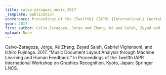 ```yaml
---
title: calvo-zaragoza_music_2017
_template: publication
conference: Proceedings of the {Twelfth} {IAPR} {International} {Workshop} on {Graphics} {Recognition}
year: 2017
first_author: Calvo-Zaragoza, Jorge and Zhang, Ké and Saleh, Zeyad and Vigliensoni, Gabriel and Fujinaga, Ichiro
upload: None
---
```

Calvo-Zaragoza, Jorge, Ké Zhang, Zeyad Saleh, Gabriel Vigliensoni, and Ichiro Fujinaga. 2017. “Music Document Layout Analysis through Machine Learning and Human Feedback.” In Proceedings of the Twelfth IAPR International Workshop on Graphics Recognition. Kyoto, Japan: Springer LNCS.